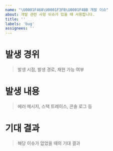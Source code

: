 ```yaml
---
name: "\U0001F468\U0001F3FB‍\U0001F4BB 개발 이슈"
about: 개발 관련 사항 이슈가 있을 때 사용합니다.
title: ''
labels: 'bug'
assignees: ''
---
```


# 발생 경위

> 발생 시점, 발생 경로, 재현 가능 여부

# 발생 내용

> 에러 메시지, 스택 트레이스, 콘솔 로그 등

# 기대 결과

> 해당 이슈가 없었을 때의 기대 결과